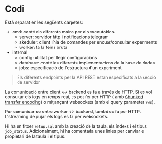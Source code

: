 # Codi

Està separat en les següents carpetes:

- cmd: conté els diferents mains per als executables.
    - server: servidor http i notificacions telegram
    - skeduler: client línia de comandes per encuar/consultar experiments
    - worker: fa la feina bruta
- internal
    - config: utilitat per llegir configuracions
    - database: conté les diferents implementacions de la base de dades
    - jobs: especificació de l'estructura d'un experiment

> Els diferents endpoints per la API REST estan especificats a la secció de servidor

La comunicació entre client <-> backend es fa a través de HTTP. Si es vol consultar
els logs en temps real, es pot fer per HTTP (
amb [Chunked transfer encoding](https://en.wikipedia.org/wiki/Chunked_transfer_encoding))
o mitjançant websockets (amb el query parameter `?ws`).

Per comunicar-se entre worker <-> backend, també es fa per HTTP. L'streaming de pujar
els logs es fa per websockets.

Hi ha un fitxer `setup.sql` amb la creació de la taula, els índexs i el tipus `job_status`. Adicionalment, hi ha
comentada unes línies per canviar el propietari de la taula i el tipus.